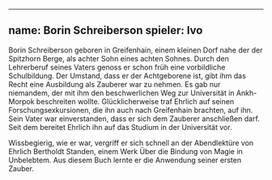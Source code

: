 ---
name: Borin Schreiberson
spieler: Ivo
----

Borin Schreiberson geboren in Greifenhain, einem kleinen Dorf nahe der der Spitzhorn Berge, als achter Sohn eines achten Sohnes. Durch den Lehrerberuf seines Vaters genoss er schon früh eine vorbildliche Schulbildung. Der Umstand, dass er der Achtgeborene ist, gibt ihm das Recht eine Ausbildung als Zauberer war zu nehmen. Es gab nur niemandem, der mit ihm den beschwerlichen Weg zur Universität in Ankh-Morpok beschreiten wollte. Glücklicherweise traf Ehrlich auf seinen Forschungsexkursionen, die ihn auch nach Greifenhain brachten, auf ihn. Sein Vater war einverstanden, dass er sich dem Zauberer anschließen darf. Seit dem bereitet Ehrlich ihn auf das Studium in der Universität vor.

Wissbegierig, wie er war, vergriff er sich schnell an der Abendlektüre von Ehrlich Bertholdt Standen, einem Werk Über die Bindung von Magie in Unbelebtem. Aus diesem Buch lernte er die Anwendung seiner ersten Zauber. 
